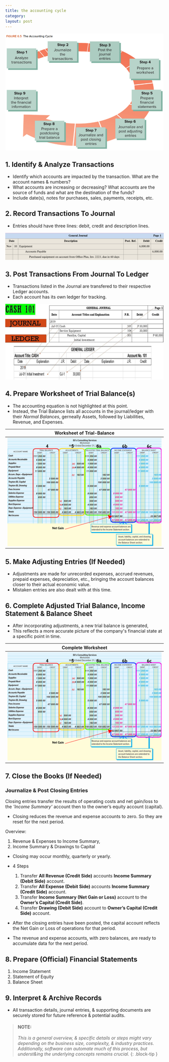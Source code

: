 ```yaml
---
title: the accounting cycle
category: 
layout: post
---
```


![Accounting Cycle Flowhart](/assets/mc-graw-accounting-course/images/cir.act.cycle.png)

## 1. Identify & Analyze Transactions

- Identify which accounts are impacted by the transaction. What are the account names & numbers?
- What accounts are increasing or decreasing? What accounts are the source of funds and what are the destination of the funds?
- Include date(s), notes for purchases, sales, payments, receipts, etc.

## 2. Record Transactions To Journal

- Entries should have three lines: debit, credit and description lines.

![example journal entry](/assets/mc-graw-accounting-course/images/example.journal.entry.png)

## 3. Post Transactions From Journal To Ledger

- Transactions listed in the Journal are transfered to their respective Ledger accounts.
- Each account has its own ledger for tracking.

![example ledger](/assets/misc/post.2.ledger.jpg)

## 4. Prepare Worksheet of Trial Balance(s)

- The accounting equation is not highlighted at this point.
- Instead, the Trial Balance lists all accounts in the journal/ledger with their *Normal Balances*, gerneally Assets, followed by Liabilities, Revenue, and Expenses. 

|Worksheet of Trial-Balance|
|:-:|
|![Worksheet](/assets/mc-graw-accounting-course/images/fig5.8f.preparation.of.bs.w.Circles.png)|

## 5. Make Adjusting Entries (If Needed)

- Adjustments are made for unrecorded expenses, accrued revenues, prepaid expenses, depreciation, etc., bringing the account balances closer to their actual economic value.
- Mistaken entries are also dealt with at this time.

## 6. Complete Adjusted Trial Balance, Income Statement & Balance Sheet

- After incorporating adjustments, a new trial balance is generated,
- This reflects a more accurate picture of the company's financial state at a specific point in time.

|Complete Worksheet|
|:-:|
|![Worksheet](/assets/mc-graw-accounting-course/images/fig5.8f.preparation.of.bs.w.Circles.png)|

## 7. Close the Books (If Needed)

### Journalize & Post Closing Entries

Closing entries transfer the results of operating costs and net gain/loss to the *'Income Summary'* account then to the owner’s equity account (capital).
- Closing reduces the revenue and expense accounts to zero. So they are reset for the next period.

Overview:   
1. Revenue & Expenses to Income Summary,   
2. Income Summary & Drawings to Capital  
- Closing may occur monthly, quarterly or yearly.   

- 4 Steps   
    1. Transfer **All Revenue (Credit Side)** accounts **Income Summary (Debit Side)** account.  
    2. Transfer **All Expense (Debit Side)** accounts **Income Summary (Credit Side)** account.  
    3. Transfer **Income Summary (Net Gain or Loss)** account to the **Owner’s Capital (Credit Side)**.  
    4. Transfer **Drawing (Debit Side)** account to **Owner’s Capital (Credit Side)** account.  


- After the closing entries have been posted, the capital account reflects the Net Gain or Loss of operations for that period. 

- The revenue and expense accounts, with zero balances, are ready to accumulate data for the next period.
  
## 8. Prepare (Official) Financial Statements

1. Income Statement
2. Statement of Equity
3. Balance Sheet

## 9. Interpret & Archive Records

- All transaction details, journal entries, & supporting documents are securely stored for future reference & potential audits.

> #### NOTE: 
> *This is a general overview, & specific details or steps might vary depending on the business size, complexity, & industry practices. Additionally, software can automate much of this process, but underst&ing the underlying concepts remains crucial.*
{: .block-tip }